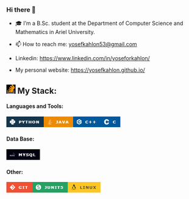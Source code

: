 ### Hi there 👋

[//]: # ()
[//]: # (**YosefKahlon/YosefKahlon** is a ✨ _special_ ✨ repository because its `README.md` &#40;this file&#41; appears on your GitHub profile.)
[//]: # ()


- 🎓 I’m a B.Sc. student at the Department of Computer Science and Mathematics in Ariel University.

[//]: # (- 🔭 I’m currently working on ...)

[//]: # (- 🌱 I’m currently learning ...)

[//]: # (- 👯 I’m looking to collaborate on ...)

[//]: # (- 🤔 I’m looking for help with ...)

[//]: # (- 💬 Ask me about ...)
- 📫 How to reach me: 
   yosefkahlon53@gmail.com

 - Linkedin:
   https://www.linkedin.com/in/yoseforkahlon/


 - My personal website:
   https://yosefkahlon.github.io/

[//]: # (- 😄 Pronouns: ...)

[//]: # (- ⚡ Fun fact: ...)
  

[//]: # (-->)

[//]: # ()
[//]: # (/>)


<!-- 
![](https://visitor-badge.laobi.icu/badge?page_id=YosefKahlon)  -->
## ![img_13.png](img_13.png) My Stack:


#### Languages and Tools:
![img.png](img.png)![img_1.png](img_1.png)![img_2.png](img_2.png)![img_3.png](img_3.png) 

#### Data Base:
![img_5.png](img_5.png)

#### Other:
![img_4.png](img_4.png)![img_6.png](img_6.png)![img_7.png](img_7.png)

<!--   
## 📈 Github Stats:


![Anurag's GitHub stats](https://github-readme-stats.vercel.app/api?username=Yosefkahlon&show_icons=true&theme=tokyonight)



[![Top Langs](https://github-readme-stats.vercel.app/api/top-langs/?username=Yosefkahlon&layout=compact&theme=tokyonight)](https://github.com/anuraghazra/github-readme-stats)

  -->
